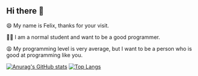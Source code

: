 ## Hi there 👋

<!--
**felix2027/felix2027** is a ✨ _special_ ✨ repository because its `README.md` (this file) appears on your GitHub profile.



- 🔭 I’m currently working on ...
- 🌱 I’m currently learning ...
- 👯 I’m looking to collaborate on ...
- 🤔 I’m looking for help with ...
- 💬 Ask me about ...
- 📫 How to reach me: ...
- 😄 Pronouns: ...
- ⚡ Fun fact: ...
-->
😄️ My name is Felix, thanks for your visit.

🙏🏻 I am a normal student and want to be a good programmer.

😩️ My programming level is very average, but I want to be a person who is good at programming like you.

[![Anurag's GitHub stats](https://github-readme-stats.vercel.app/api?username=felix2027)](https://github.com/anuraghazra/github-readme-stats)
[![Top Langs](https://github-readme-stats.vercel.app/api/top-langs/?username=felix2027&layout=donut)](https://github.com/anuraghazra/github-readme-stats)
